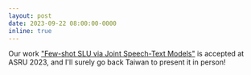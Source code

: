 ```yaml
---
layout: post
date: 2023-09-22 08:00:00-0000
inline: true
---
```


Our work ["Few-shot SLU via Joint Speech-Text Models"](https://arxiv.org/abs/2310.05919) is accepted at ASRU 2023, and I'll surely go back Taiwan to present it in person!